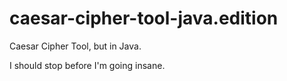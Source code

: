 # caesar-cipher-tool-java.edition

Caesar Cipher Tool, but in Java. 

I should stop before I'm going insane.
